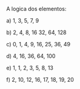 A logica dos elementos:

a) 1, 3, 5, 7, 9

b) 2, 4, 8, 16 32, 64, 128

c) 0, 1, 4, 9, 16, 25, 36, 49  

d) 4, 16, 36, 64, 100  

e) 1, 1, 2, 3, 5, 8, 13  

f) 2, 10, 12, 16, 17, 18, 19, 20  
